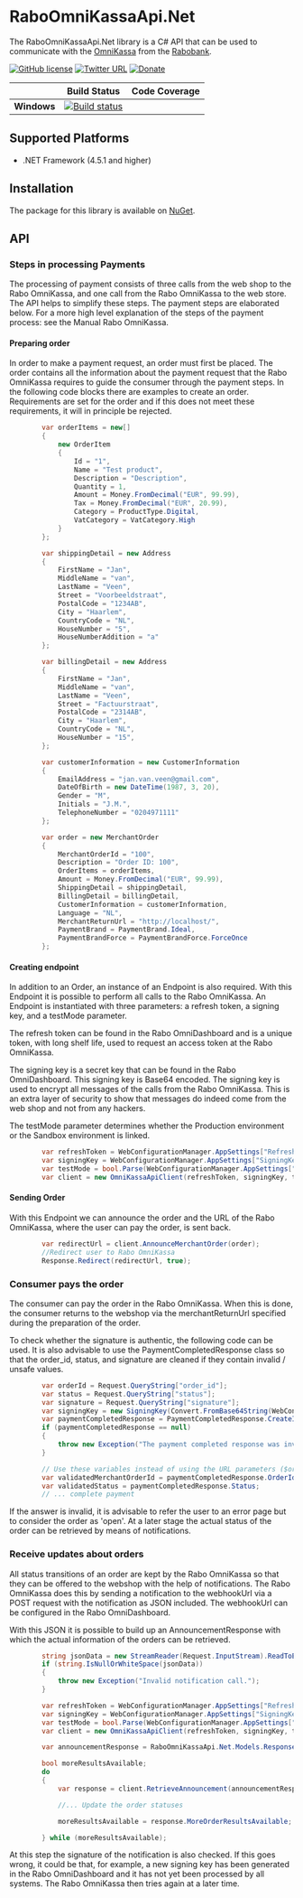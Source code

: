 # RaboOmniKassaApi.Net

The RaboOmniKassaApi.Net library is a C# API that can be used to communicate with the [OmniKassa](https://www.rabobank.nl/bedrijven/betalen/geld-ontvangen/rabo-omnikassa/) from the [Rabobank](https://www.rabobank.nl).

[![GitHub license](https://img.shields.io/badge/license-MIT-green.svg)](https://raw.githubusercontent.com/janssenr/RaboOmniKassaApi.Net/master/LICENSE)
[![Twitter URL](https://img.shields.io/badge/twitter-follow-1da1f2.svg)](https://twitter.com/janssenr)
[![Donate](https://img.shields.io/badge/%24-donate-ff00ff.svg)](https://www.paypal.me/janssenr)

|             |Build Status|Code Coverage|
|-------------|:----------:|:-----------:|
|**Windows**  | [![Build status](https://ci.appveyor.com/api/projects/status/h3v0kq65hrexbc26?svg=true)](https://ci.appveyor.com/project/janssenr/raboomnikassaapi-net/branch/master)||

## Supported Platforms
- .NET Framework (4.5.1 and higher)

## Installation

The package for this library is available on [NuGet](https://www.nuget.org/packages/RaboOmniKassaApi).

## API 

### Steps in processing Payments
The processing of payment consists of three calls from the web shop to the Rabo
OmniKassa, and one call from the Rabo OmniKassa to the web store. The API helps to
simplify these steps. The payment steps are elaborated below. For a more
high level explanation of the steps of the payment process: see the Manual Rabo
OmniKassa.

#### Preparing order
In order to make a payment request, an order must first be placed. The order contains all
the information about the payment request that the Rabo OmniKassa requires to guide
the consumer through the payment steps. In the following code blocks there are
examples to create an order. Requirements are set for the order and if this does not meet
these requirements, it will in principle be rejected.
```C#
        var orderItems = new[]
        {
            new OrderItem
            {
                Id = "1",
                Name = "Test product",
                Description = "Description",
                Quantity = 1,
                Amount = Money.FromDecimal("EUR", 99.99),
                Tax = Money.FromDecimal("EUR", 20.99),
                Category = ProductType.Digital,
                VatCategory = VatCategory.High
            }
        };

        var shippingDetail = new Address
        {
            FirstName = "Jan",
            MiddleName = "van",
            LastName = "Veen",
            Street = "Voorbeeldstraat",
            PostalCode = "1234AB",
            City = "Haarlem",
            CountryCode = "NL",
            HouseNumber = "5",
            HouseNumberAddition = "a"
        };

        var billingDetail = new Address
        {
            FirstName = "Jan",
            MiddleName = "van",
            LastName = "Veen",
            Street = "Factuurstraat",
            PostalCode = "2314AB",
            City = "Haarlem",
            CountryCode = "NL",
            HouseNumber = "15",
        };

        var customerInformation = new CustomerInformation
        {
            EmailAddress = "jan.van.veen@gmail.com",
            DateOfBirth = new DateTime(1987, 3, 20),
            Gender = "M",
            Initials = "J.M.",
            TelephoneNumber = "0204971111"
        };

        var order = new MerchantOrder
        {
            MerchantOrderId = "100",
            Description = "Order ID: 100",
            OrderItems = orderItems,
            Amount = Money.FromDecimal("EUR", 99.99),
            ShippingDetail = shippingDetail,
            BillingDetail = billingDetail,
            CustomerInformation = customerInformation,
            Language = "NL",
            MerchantReturnUrl = "http://localhost/",
            PaymentBrand = PaymentBrand.Ideal,
            PaymentBrandForce = PaymentBrandForce.ForceOnce
        };
```

#### Creating endpoint
In addition to an Order, an instance of an Endpoint is also required. With this Endpoint it is
possible to perform all calls to the Rabo OmniKassa. An Endpoint is instantiated with three
parameters: a refresh token, a signing key, and a testMode parameter.

The refresh token can be found in the Rabo
OmniDashboard and is a unique token, with long shelf life, used to request an access
token at the Rabo OmniKassa.

The signing key is a secret key that can be found in the Rabo OmniDashboard. This
signing key is Base64 encoded. The signing key is used to encrypt all messages of the
calls from the Rabo OmniKassa. This is an extra layer of security to show that messages
do indeed come from the web shop and not from any hackers.

The testMode parameter determines whether the Production environment or the Sandbox environment is
linked.

```C#
        var refreshToken = WebConfigurationManager.AppSettings["RefreshToken"];
        var signingKey = WebConfigurationManager.AppSettings["SigningKey"];
        var testMode = bool.Parse(WebConfigurationManager.AppSettings["TestMode"]);
        var client = new OmniKassaApiClient(refreshToken, signingKey, testMode);
```

#### Sending Order
With this Endpoint we can announce the order and the URL of the Rabo OmniKassa,
where the user can pay the order, is sent back.
```C#
        var redirectUrl = client.AnnounceMerchantOrder(order);
        //Redirect user to Rabo OmniKassa
        Response.Redirect(redirectUrl, true);
```

### Consumer pays the order
The consumer can pay the order in the Rabo OmniKassa. When this is done, the
consumer returns to the webshop via the merchantReturnUrl specified during the
preparation of the order.

To check whether the signature is authentic, the following code can be used. It is also
advisable to use the PaymentCompletedResponse class so that the order_id, status, and
signature are cleaned if they contain invalid / unsafe values.
```C#
        var orderId = Request.QueryString["order_id"];
        var status = Request.QueryString["status"];
        var signature = Request.QueryString["signature"];
        var signingKey = new SigningKey(Convert.FromBase64String(WebConfigurationManager.AppSettings["SigningKey"]));
        var paymentCompletedResponse = PaymentCompletedResponse.CreateInstance(orderId, status, signature, signingKey);
        if (paymentCompletedResponse == null)
        {
            throw new Exception("The payment completed response was invalid.");
        }

        // Use these variables instead of using the URL parameters ($orderId and $status). Input validation has been performed on these values.
        var validatedMerchantOrderId = paymentCompletedResponse.OrderId;
        var validatedStatus = paymentCompletedResponse.Status;
        // ... complete payment
```
If the answer is invalid, it is advisable to refer the user to an error page but to consider
the order as 'open'. At a later stage the actual status of the order can be retrieved by
means of notifications.

### Receive updates about orders
All status transitions of an order are kept by the Rabo OmniKassa so that they can be
offered to the webshop with the help of notifications. The Rabo OmniKassa does this by
sending a notification to the webhookUrl via a POST request with the notification as
JSON included. The webhookUrl can be configured in the Rabo OmniDashboard.

With this JSON it is possible to build up an AnnouncementResponse with which the
actual information of the orders can be retrieved.
```C#
        string jsonData = new StreamReader(Request.InputStream).ReadToEnd();
        if (string.IsNullOrWhiteSpace(jsonData))
        {
            throw new Exception("Invalid notification call.");
        }

        var refreshToken = WebConfigurationManager.AppSettings["RefreshToken"];
        var signingKey = WebConfigurationManager.AppSettings["SigningKey"];
        var testMode = bool.Parse(WebConfigurationManager.AppSettings["TestMode"]);
        var client = new OmniKassaApiClient(refreshToken, signingKey, testMode);

        var announcementResponse = RaboOmniKassaApi.Net.Models.Response.Response.CreateInstance<AnnouncementResponse>(jsonData, new SigningKey(Convert.FromBase64String(signingKey)));

        bool moreResultsAvailable;
        do
        {
            var response = client.RetrieveAnnouncement(announcementResponse);

            //... Update the order statuses	

            moreResultsAvailable = response.MoreOrderResultsAvailable;

        } while (moreResultsAvailable);
```
At this step the signature of the notification is also checked. If this goes wrong, it could
be that, for example, a new signing key has been generated in the Rabo OmniDashboard
and it has not yet been processed by all systems. The Rabo OmniKassa then tries again
at a later time.